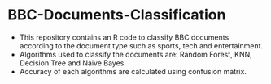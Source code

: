 # BBC-Documents-Classification
- This repository contains an R code to classify BBC documents according to the document type such as sports, tech and entertainment.
- Algorithms used to classify the documents are: Random Forest, KNN, Decision Tree and Naive Bayes.
- Accuracy of each algorithms are calculated using confusion matrix.
